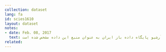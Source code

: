 ```yaml
---
collection: dataset
lang: fa
id: scies1610
layout: dataset
notes: 
- date: Feb. 08, 2017
  text: به دلیل موجود نبودن لینک داده در زمان انتشار، آرشیو پایگاه داده باز ایران به عنوان منبع این داده مشخص شده است.
related:
---
```

